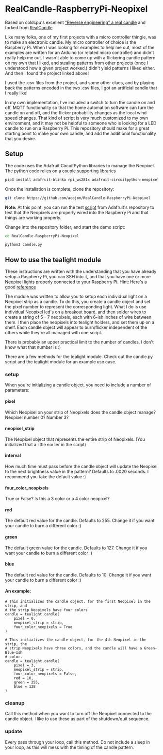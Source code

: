 # RealCandle-RaspberryPi-Neopixel

Based on coldcpu's excellent [“Reverse engineering” a real candle](https://cpldcpu.wordpress.com/2016/01/05/reverse-engineering-a-real-candle/) and forked from [RealCandle](https://github.com/cpldcpu/RealCandle)

Like many folks, one of my first projects with a micro controller thingie, was
 to make an electronic candle.  My micro controller of choice is the Raspberry
 Pi.  When I was looking for examples to help me out, most of the examples are
 written for an Arduino (or related micro controller) and didn't really help me
 out.  I wasn't able to come up with a flickering candle pattern on my own that
 I liked, and stealing patterns from other projects (once I understood how a
 given project worked,) didn't yield patterns I liked either.  And then I found
 the project linked above!

I used the .csv files from the project, and some other clues, and by playing
 back the patterns encoded in the two .csv files, I got an artificial candle
 that I really like!

In my own implementation, I've included a switch to turn the candle on and off,
 MQTT functionality so that the home automation software can turn the candle on
 and off, and the flicker probability changes as the local wind speed changes.
 That kind of script is very much customized to my own environment, and it may
 not be helpful to someone who is looking for a LED candle to run on a
 Raspberry Pi.  This repository should make for a great starting point to make
 your own candle, and add the additional functionality that you desire.

## Setup

The code uses the Adafruit CircuitPython libraries to manage the Neopixel.  The python code relies on a couple supporting libraries

``` bash
pip3 install adafruit-blinka rpi_ws281x adafruit-circuitpython-neopixel
```

Once the installation is complete, clone the repository:

```bash
git clone https://github.com/acojon/RealCandle-RaspberryPi-Neopixel
```

__Note:__ At this point, you can run the test
[script](https://github.com/adafruit/Adafruit_CircuitPython_NeoPixel/blob/master/examples/rpi_neopixel_simpletest.py)
from Adafruit's repository to test that the Neopixels are properly wired into
the Raspberry Pi and that things are working properly.

Change into the repository folder, and start the demo script:

```bash
cd RealCandle-RaspberryPi-Neopixel

python3 candle.py
```

## How to use the tealight module

These instructions are written with the understanding that you have already
setup a Raspberry Pi, you can SSH into it, and that you have one or more
Neopixel lights properly connected to your Raspberry Pi.  Hint: Here's a good
[reference](https://learn.adafruit.com/neopixels-on-raspberry-pi/overview)

The module was written to allow you to setup each individual light on a
Neopixel strip as a candle.  To do this, you create a candle object and set the
pixel number to represent the corresponding light.  What I do is use individual
Neopixel led's on a breakout board, and then solder wires to create a string of
5 - 7 neopixels, each with 6-ish inches of wire between them.  I then place the
neopixels into tealight holders, and set them up on a shelf.  Each candle
object will appear to burn/flicker independent of the others while they're all
managed with one script.

There is probably an upper practical limit to the number of candles, I don't
know what that number is :)

There are a few methods for the tealight module.  Check out the candle.py
script and the tealight module for an example use case.

### __setup__

When you're initializing a candle object, you need to include a number of
parameters:

#### pixel

Which Neopixel on your strip of Neopixels does the candle object manage?
Neopixel number 0? Number 3?

#### neopixel_strip

The Neopixel object that represents the entire strip of Neopixels.  (You
 initialized that a little earlier in the script)

#### interval

How much time must pass before the candle object will update the Neopixel to
the next brightness value in the pattern?  Defaults to .0020 seconds. I
 recommend you take the default value :)

#### four_color_neopixels

True or False?  Is this a  3 color or a 4 color neopixel?

#### red

The default red value for the candle.  Defaults to 255.  Change it if you want
your candle to burn a different color :)

#### green

The default green value for the candle.  Defaults to 127.  Change it if you want
your candle to burn a different color :)

#### blue

The default red value for the candle.  Defaults to 10.  Change it if you want
your candle to burn a different color :)

#### An example:

```python3
# This initializes the candle object, for the first Neopixel in the strip, and
# the strip Neopixels have four colors
candle = tealight.candle(
    pixel = 0,
    neopixel_strip = strip,
    four_color_neopixels = True
)

# This initializes the candle object, for the 4th Neopixel in the strip, the
# strip Neopixels have three colors, and the candle will have a Green-Blue-Ish
# color.
candle = tealight.candle(
    pixel = 3,
    neopixel_strip = strip,
    four_color_neopixels = False,
    red = 10,
    green = 255,
    blue = 128
)
```

### cleanup

Call this method when you want to turn off the Neopixel connected to the
 candle object.  I like to use these as part of the shutdown/quit sequence.

### update

Every pass through your loop, call this method.  Do not include a sleep in your
 loop, as this will mess with the timing of the candle pattern.